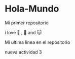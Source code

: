 # Hola-Mundo

Mi primer repositorio

i love :car: , :dog: and :cat:

Mi ultima linea en el repositorio

nueva actividad 3

